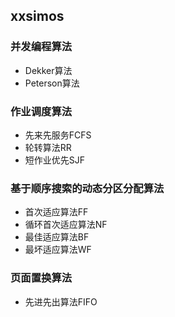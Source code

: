 ## xxsimos
### 并发编程算法
* Dekker算法
* Peterson算法
### 作业调度算法
* 先来先服务FCFS
* 轮转算法RR
* 短作业优先SJF
### 基于顺序搜索的动态分区分配算法
* 首次适应算法FF
* 循环首次适应算法NF
* 最佳适应算法BF
* 最坏适应算法WF
### 页面置换算法
* 先进先出算法FIFO